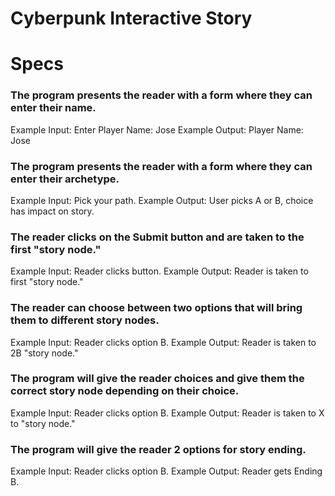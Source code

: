 # Cyberpunk Interactive Story

# Specs

### The program presents the reader with a form where they can enter their name.
Example Input: Enter Player Name: Jose
Example Output: Player Name: Jose

### The program presents the reader with a form where they can enter their archetype.
Example Input: Pick your path.
Example Output: User picks A or B, choice has impact on story.

### The reader clicks on the Submit button and are taken to the first "story node."
Example Input: Reader clicks button.
Example Output: Reader is taken to first "story node."

### The reader can choose between two options that will bring them to different story nodes.
Example Input: Reader clicks option B.
Example Output: Reader is taken to 2B "story node."

### The program will give the reader choices and give them the correct story node depending on their choice.
Example Input: Reader clicks option B.
Example Output: Reader is taken to X to "story node."


### The program will give the reader 2 options for story ending.
Example Input: Reader clicks option B.
Example Output: Reader gets Ending B.
